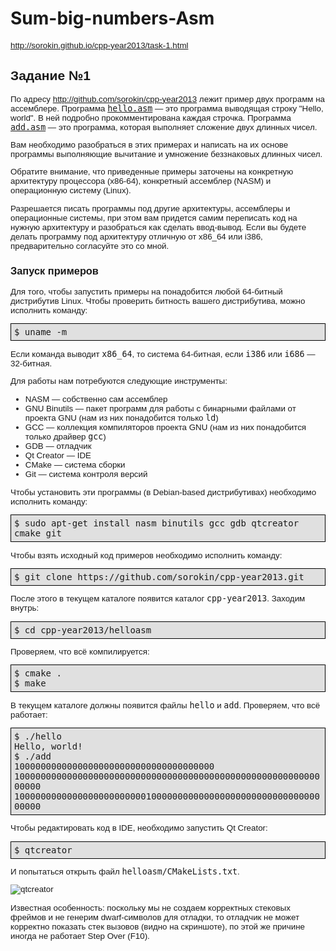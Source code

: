# Sum-big-numbers-Asm
http://sorokin.github.io/cpp-year2013/task-1.html


<!DOCTYPE html PUBLIC "-//W3C//DTD XHTML 1.0 Strict//EN" "http://www.w3.org/TR/xhtml1/DTD/xhtml1-strict.dtd">
<html xmlns="http://www.w3.org/1999/xhtml">
  <head>
    <title>Задание №1</title>
    <meta http-equiv="Content-Type" content="text/html; charset=utf-8"/>
    <style type="text/css">
      .codeblock
      {
        background: #e0e0e0;
        border: solid 1px black;
        padding: 5px;
        font-family: monospace;
      }
      .codein
      {
        font-family: monospace;
      }
    td.numbers {text-align: right;}
    td.names {text-align: left;}
    td {text-align: center;}
    tr.odd {background-color: #e0e0e0;}
    img.centered {display: block; margin-left: auto; margin-right: auto;}
    sup:target {background-color: #def;}
    li:target {background-color: #def;}
    p {font-family:'Liberation Sans', sans-serif; font-size: 10pt;}
    li {font-family:'Liberation Sans', sans-serif; font-size: 10pt;}
    h2 {font-family:'Liberation Sans', sans-serif;}
    h3 {font-family:'Liberation Sans', sans-serif;}
    h4 {font-family:'Liberation Sans', sans-serif;}
    </style>
  </head>
  <body>
    <h2>Задание №1</h2>
    <p>По адресу <a href="http://github.com/sorokin/cpp-year2013">http://github.com/sorokin/cpp-year2013</a> лежит пример двух программ на
    ассемблере. Программа <span class="codein"><a href="https://github.com/sorokin/cpp-year2013/blob/master/helloasm/hello.asm">hello.asm</a></span> &mdash; это программа выводящая строку "Hello, world". В ней подробно прокомментирована каждая строчка. Программа <span class="codein"><a href="https://github.com/sorokin/cpp-year2013/blob/master/helloasm/add.asm">add.asm</a></span> &mdash; это программа, которая выполняет сложение двух длинных чисел.</p>
    <p>Вам необходимо разобраться в этих примерах и написать на их основе программы выполняющие вычитание и умножение
    беззнаковых длинных чисел.</p>
    <p>Обратите внимание, что приведенные примеры заточены на конкретную архитектуру процессора (x86-64), конкретный ассемблер (NASM)
    и операционную систему (Linux).</p>
    <p>Разрешается писать программы под другие архитектуры, ассемблеры и операционные системы,
    при этом вам придется самим переписать код на нужную архитектуру и разобраться как сделать ввод-вывод. Если вы будете делать программу
    под архитектуру отличную от x86_64 или i386, предварительно согласуйте это со мной.</p>
    <h3>Запуск примеров</h3>
    <p>Для того, чтобы запустить примеры на понадобится любой 64-битный дистрибутив Linux. Чтобы проверить битность вашего дистрибутива,
    можно исполнить команду:</p>
    <div class="codeblock">
    $ uname -m
    </div>
    <p>Если команда выводит <span class="codein">x86_64</span>, то система 64-битная, если <span class="codein">i386</span> или <span class="codein">i686</span> &mdash; 32-битная.</p>
    <p>Для работы нам потребуются следующие инструменты:</p>
    <ul>
      <li>NASM &mdash; собственно сам ассемблер</li>
      <li>GNU Binutils &mdash; пакет программ для работы с бинарными файлами от проекта GNU (нам из них понадобится только <span class="codein">ld</span>)</li>
      <li>GCC &mdash; коллекция компиляторов проекта GNU (нам из них понадобится только драйвер <span class="codein">gcc</span>)</li>
      <li>GDB &mdash; отладчик</li>
      <li>Qt Creator &mdash; IDE</li>
      <li>CMake &mdash; система сборки</li>
      <li>Git &mdash; система контроля версий</li>
    </ul>
    <p>Чтобы установить эти программы (в Debian-based дистрибутивах) необходимо исполнить команду:</p>
    <div class="codeblock">
    $ sudo apt-get install nasm binutils gcc gdb qtcreator cmake git
    </div>
    <p>Чтобы взять исходный код примеров необходимо исполнить команду:</p>
    <div class="codeblock">
    $ git clone https://github.com/sorokin/cpp-year2013.git
    </div>
    <p>После этого в текущем каталоге появится каталог <span class="codein">cpp-year2013</span>. Заходим внутрь:</p>
    <div class="codeblock">
    $ cd cpp-year2013/helloasm
    </div>
    <p>Проверяем, что всё компилируется:</p>
    <div class="codeblock">
    $ cmake .<br/>
    $ make
    </div>
    <p>В текущем каталоге должны появится файлы <span class="codein">hello</span> и <span class="codein">add</span>. Проверяем, что всё работает:</p>
    <div class="codeblock">
    $ ./hello<br/>
    Hello, world!<br/>
    $ ./add<br/>
    10000000000000000000000000000000000000<br/>
    100000000000000000000000000000000000000000000000000000000000000<br/>
    100000000000000000000000010000000000000000000000000000000000000
    </div>
    <p>Чтобы редактировать код в IDE, необходимо запустить Qt Creator:</p>
    <div class="codeblock">
    $ qtcreator
    </div>
    <p>И попытаться открыть файл <span class="codein">helloasm/CMakeLists.txt</span>.</p>
    <p><img class="centered" src="task-1-qtcreator.png" alt="qtcreator"/></p>
    <p>Известная особенность: поскольку мы не создаем корректных стековых фреймов и не генерим dwarf-символов для отладки, то отладчик не может
    корректно показать стек вызовов (видно на скриншоте), по этой же причине иногда не работает Step Over (F10).</p>

  </body>
</html>


